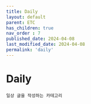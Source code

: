 ```yaml
---
title: Daily
layout: default
parent: ETC
has_children: true
nav_order : 7
published_date: 2024-04-08
last_modified_date: 2024-04-08
permalink: 'daily'
---
```


# Daily

`일상 글을 작성하는 카테고리`